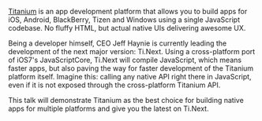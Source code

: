 [Titanium](http://www.appcelerator.com/titanium) is an app development platform that allows you to build apps for iOS, Android, BlackBerry, Tizen and Windows using a single JavaScript codebase. No fluffy HTML, but actual native UIs delivering awesome UX.

Being a developer himself, CEO Jeff Haynie is currently leading the development of the next major version: Ti.Next. Using a cross-platform port of iOS7's JavaScriptCore, Ti.Next will compile JavaScript, which means faster apps, but also paving the way for faster development of the Titanium platform itself. Imagine this: calling any native API right there in JavaScript, even if it is not exposed through the cross-platform Titanium API.

This talk will demonstrate Titanium as the best choice for building native apps for multiple platforms and give you the latest on Ti.Next.